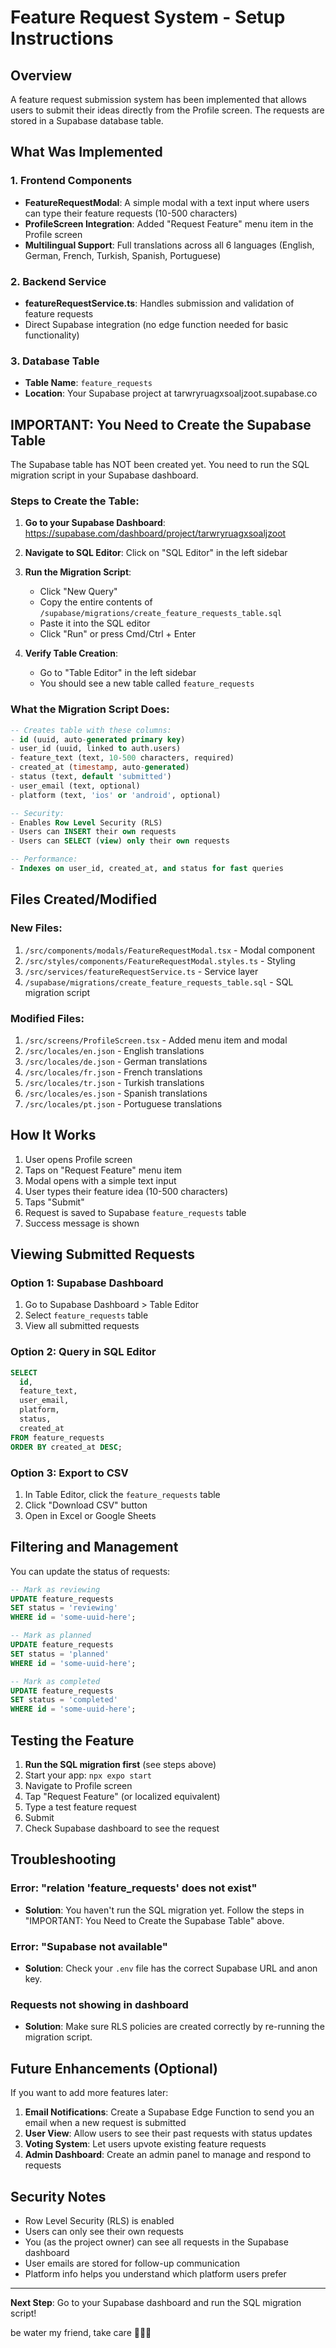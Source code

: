 # Feature Request System - Setup Instructions

## Overview
A feature request submission system has been implemented that allows users to submit their ideas directly from the Profile screen. The requests are stored in a Supabase database table.

## What Was Implemented

### 1. Frontend Components
- **FeatureRequestModal**: A simple modal with a text input where users can type their feature requests (10-500 characters)
- **ProfileScreen Integration**: Added "Request Feature" menu item in the Profile screen
- **Multilingual Support**: Full translations across all 6 languages (English, German, French, Turkish, Spanish, Portuguese)

### 2. Backend Service
- **featureRequestService.ts**: Handles submission and validation of feature requests
- Direct Supabase integration (no edge function needed for basic functionality)

### 3. Database Table
- **Table Name**: `feature_requests`
- **Location**: Your Supabase project at tarwryruagxsoaljzoot.supabase.co

## IMPORTANT: You Need to Create the Supabase Table

The Supabase table has NOT been created yet. You need to run the SQL migration script in your Supabase dashboard.

### Steps to Create the Table:

1. **Go to your Supabase Dashboard**: https://supabase.com/dashboard/project/tarwryruagxsoaljzoot

2. **Navigate to SQL Editor**: Click on "SQL Editor" in the left sidebar

3. **Run the Migration Script**:
   - Click "New Query"
   - Copy the entire contents of `/supabase/migrations/create_feature_requests_table.sql`
   - Paste it into the SQL editor
   - Click "Run" or press Cmd/Ctrl + Enter

4. **Verify Table Creation**:
   - Go to "Table Editor" in the left sidebar
   - You should see a new table called `feature_requests`

### What the Migration Script Does:

```sql
-- Creates table with these columns:
- id (uuid, auto-generated primary key)
- user_id (uuid, linked to auth.users)
- feature_text (text, 10-500 characters, required)
- created_at (timestamp, auto-generated)
- status (text, default 'submitted')
- user_email (text, optional)
- platform (text, 'ios' or 'android', optional)

-- Security:
- Enables Row Level Security (RLS)
- Users can INSERT their own requests
- Users can SELECT (view) only their own requests

-- Performance:
- Indexes on user_id, created_at, and status for fast queries
```

## Files Created/Modified

### New Files:
1. `/src/components/modals/FeatureRequestModal.tsx` - Modal component
2. `/src/styles/components/FeatureRequestModal.styles.ts` - Styling
3. `/src/services/featureRequestService.ts` - Service layer
4. `/supabase/migrations/create_feature_requests_table.sql` - SQL migration script

### Modified Files:
1. `/src/screens/ProfileScreen.tsx` - Added menu item and modal
2. `/src/locales/en.json` - English translations
3. `/src/locales/de.json` - German translations
4. `/src/locales/fr.json` - French translations
5. `/src/locales/tr.json` - Turkish translations
6. `/src/locales/es.json` - Spanish translations
7. `/src/locales/pt.json` - Portuguese translations

## How It Works

1. User opens Profile screen
2. Taps on "Request Feature" menu item
3. Modal opens with a simple text input
4. User types their feature idea (10-500 characters)
5. Taps "Submit"
6. Request is saved to Supabase `feature_requests` table
7. Success message is shown

## Viewing Submitted Requests

### Option 1: Supabase Dashboard
1. Go to Supabase Dashboard > Table Editor
2. Select `feature_requests` table
3. View all submitted requests

### Option 2: Query in SQL Editor
```sql
SELECT
  id,
  feature_text,
  user_email,
  platform,
  status,
  created_at
FROM feature_requests
ORDER BY created_at DESC;
```

### Option 3: Export to CSV
1. In Table Editor, click the `feature_requests` table
2. Click "Download CSV" button
3. Open in Excel or Google Sheets

## Filtering and Management

You can update the status of requests:

```sql
-- Mark as reviewing
UPDATE feature_requests
SET status = 'reviewing'
WHERE id = 'some-uuid-here';

-- Mark as planned
UPDATE feature_requests
SET status = 'planned'
WHERE id = 'some-uuid-here';

-- Mark as completed
UPDATE feature_requests
SET status = 'completed'
WHERE id = 'some-uuid-here';
```

## Testing the Feature

1. **Run the SQL migration first** (see steps above)
2. Start your app: `npx expo start`
3. Navigate to Profile screen
4. Tap "Request Feature" (or localized equivalent)
5. Type a test feature request
6. Submit
7. Check Supabase dashboard to see the request

## Troubleshooting

### Error: "relation 'feature_requests' does not exist"
- **Solution**: You haven't run the SQL migration yet. Follow the steps in "IMPORTANT: You Need to Create the Supabase Table" above.

### Error: "Supabase not available"
- **Solution**: Check your `.env` file has the correct Supabase URL and anon key.

### Requests not showing in dashboard
- **Solution**: Make sure RLS policies are created correctly by re-running the migration script.

## Future Enhancements (Optional)

If you want to add more features later:

1. **Email Notifications**: Create a Supabase Edge Function to send you an email when a new request is submitted
2. **User View**: Allow users to see their past requests with status updates
3. **Voting System**: Let users upvote existing feature requests
4. **Admin Dashboard**: Create an admin panel to manage and respond to requests

## Security Notes

- Row Level Security (RLS) is enabled
- Users can only see their own requests
- You (as the project owner) can see all requests in the Supabase dashboard
- User emails are stored for follow-up communication
- Platform info helps you understand which platform users prefer

---

**Next Step**: Go to your Supabase dashboard and run the SQL migration script!

be water my friend, take care 🧘🏼‍♀️
